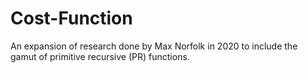 # Cost-Function
An expansion of research done by Max Norfolk in 2020 to include the gamut of primitive recursive (PR) functions.
